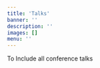 ```yaml
---
title: 'Talks'
banner: ''
description: ''
images: []
menu: ''
---
```


To Include all conference talks